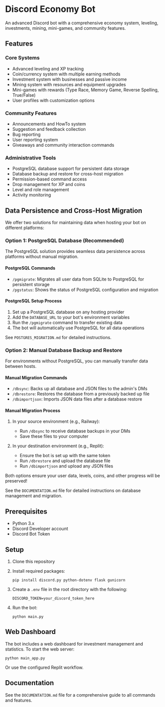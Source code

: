 # Discord Economy Bot

An advanced Discord bot with a comprehensive economy system, leveling, investments, mining, mini-games, and community features.

## Features

### Core Systems
- Advanced leveling and XP tracking
- Coin/currency system with multiple earning methods
- Investment system with businesses and passive income
- Mining system with resources and equipment upgrades
- Mini-games with rewards (Type Race, Memory Game, Reverse Spelling, True/False)
- User profiles with customization options

### Community Features
- Announcements and HowTo system
- Suggestion and feedback collection
- Bug reporting
- User reporting system
- Giveaways and community interaction commands

### Administrative Tools
- PostgreSQL database support for persistent data storage
- Database backup and restore for cross-host migration
- Permission-based command access
- Drop management for XP and coins
- Level and role management
- Activity monitoring

## Data Persistence and Cross-Host Migration

We offer two solutions for maintaining data when hosting your bot on different platforms:

### Option 1: PostgreSQL Database (Recommended)

The PostgreSQL solution provides seamless data persistence across platforms without manual migration.

#### PostgreSQL Commands

- `/pgmigrate`: Migrates all user data from SQLite to PostgreSQL for persistent storage
- `/pgstatus`: Shows the status of PostgreSQL configuration and migration

#### PostgreSQL Setup Process

1. Set up a PostgreSQL database on any hosting provider
2. Add the `DATABASE_URL` to your bot's environment variables
3. Run the `/pgmigrate` command to transfer existing data
4. The bot will automatically use PostgreSQL for all data operations

See `POSTGRES_MIGRATION.md` for detailed instructions.

### Option 2: Manual Database Backup and Restore

For environments without PostgreSQL, you can manually transfer data between hosts.

#### Manual Migration Commands

- `/dbsync`: Backs up all database and JSON files to the admin's DMs
- `/dbrestore`: Restores the database from a previously backed up file
- `/dbimportjson`: Imports JSON data files after a database restore

#### Manual Migration Process

1. In your source environment (e.g., Railway):
   - Run `/dbsync` to receive database backups in your DMs
   - Save these files to your computer

2. In your destination environment (e.g., Replit):
   - Ensure the bot is set up with the same token
   - Run `/dbrestore` and upload the database file
   - Run `/dbimportjson` and upload any JSON files
   
Both options ensure your user data, levels, coins, and other progress will be preserved!

See the `DOCUMENTATION.md` file for detailed instructions on database management and migration.

## Prerequisites

- Python 3.x
- Discord Developer account
- Discord Bot Token

## Setup

1. Clone this repository

2. Install required packages:
   ```
   pip install discord.py python-dotenv flask gunicorn
   ```

3. Create a `.env` file in the root directory with the following:
   ```
   DISCORD_TOKEN=your_discord_token_here
   ```

4. Run the bot:
   ```
   python main.py
   ```

## Web Dashboard

The bot includes a web dashboard for investment management and statistics. To start the web server:

```
python main_app.py
```

Or use the configured Replit workflow.

## Documentation

See the `DOCUMENTATION.md` file for a comprehensive guide to all commands and features.